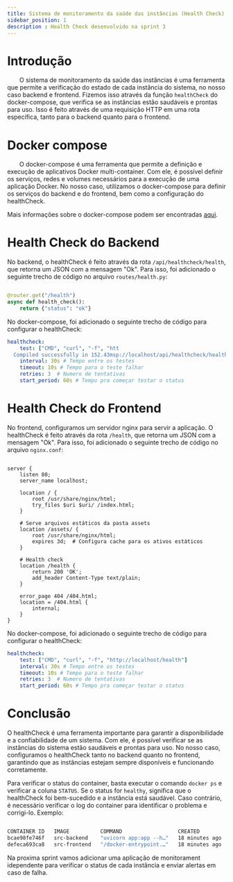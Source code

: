 ```yaml
---
title: Sistema de monitoramento da saúde das instâncias (Health Check)
sidebar_position: 1
description : Health Check desenvolvido na sprint 3
---
```


# Introdução

&emsp;&emsp;O sistema de monitoramento da saúde das instâncias é uma ferramenta que permite a verificação do estado de cada instância do sistema, no nosso caso backend e frontend. Fizemos isso através da função `healthCheck` do docker-compose, que verifica se as instâncias estão saudáveis e prontas para uso. Isso é feito através de uma requisição HTTP em uma rota específica, tanto para o backend quanto para o frontend.

# Docker compose

&emsp;&emsp;O docker-compose é uma ferramenta que permite a definição e execução de aplicativos Docker multi-container. Com ele, é possível definir os serviços, redes e volumes necessários para a execução de uma aplicação Docker. No nosso caso, utilizamos o docker-compose para definir os serviços do backend e do frontend, bem como a configuração do healthCheck.

Mais informações sobre o docker-compose podem ser encontradas [aqui](../Dockers/Docker.md).

# Health Check do Backend

No backend, o healthCheck é feito através da rota `/api/healthcheck/health`, que retorna um JSON com a mensagem "Ok". Para isso, foi adicionado o seguinte trecho de código no arquivo `routes/health.py`:

```python

@router.get("/health")
async def health_check():
    return {"status": "ok"}

```

No docker-compose, foi adicionado o seguinte trecho de código para configurar o healthCheck:

```yaml
healthcheck:
    test: ["CMD", "curl", "-f", "htt
  Compiled successfully in 152.43msp://localhost/api/healthcheck/health"]
    interval: 30s # Tempo entre os testes
    timeout: 10s # Tempo para o teste falhar
    retries: 3  # Numero de tentativas
    start_period: 60s # Tempo pra começar testar o status

```

# Health Check do Frontend

No frontend, configuramos um servidor nginx para servir a aplicação. O healthCheck é feito através da rota `/health`, que retorna um JSON com a mensagem "Ok". Para isso, foi adicionado o seguinte trecho de código no arquivo `nginx.conf`:

```nginx

server {
    listen 80;
    server_name localhost;

    location / {
        root /usr/share/nginx/html;
        try_files $uri $uri/ /index.html;
    }

    # Serve arquivos estáticos da pasta assets
    location /assets/ {
        root /usr/share/nginx/html;
        expires 3d;  # Configura cache para os ativos estáticos
    }

    # Health check
    location /health {
        return 200 'OK';
        add_header Content-Type text/plain;
    }

    error_page 404 /404.html;
    location = /404.html {
        internal;
    }
}

```

No docker-compose, foi adicionado o seguinte trecho de código para configurar o healthCheck:

```yaml
healthcheck:
    test: ["CMD", "curl", "-f", "http://localhost/health"]
    interval: 30s # Tempo entre os testes
    timeout: 10s # Tempo para o teste falhar
    retries: 3  # Numero de tentativas
    start_period: 60s # Tempo pra começar testar o status
```

# Conclusão

O healthCheck é uma ferramenta importante para garantir a disponibilidade e a confiabilidade de um sistema. Com ele, é possível verificar se as instâncias do sistema estão saudáveis e prontas para uso. No nosso caso, configuramos o healthCheck tanto no backend quanto no frontend, garantindo que as instâncias estejam sempre disponíveis e funcionando corretamente.

Para verificar o status do container, basta executar o comando `docker ps` e verificar a coluna `STATUS`. Se o status for `healthy`, significa que o healthCheck foi bem-sucedido e a instância está saudável. Caso contrário, é necessário verificar o log do container para identificar o problema e corrigi-lo. Exemplo:

```bash

CONTAINER ID   IMAGE          COMMAND                  CREATED          STATUS                    PORTS                                               NAMES
bcae98fe746f   src-backend    "uvicorn app:app --h…"   18 minutes ago   Up 18 minutes (healthy)   8000/tcp, 0.0.0.0:8000->80/tcp, [::]:8000->80/tcp   src-backend-1
defeca693ca8   src-frontend   "/docker-entrypoint.…"   18 minutes ago   Up 18 minutes (healthy)   88/tcp, 0.0.0.0:7000->80/tcp, [::]:7000->80/tcp     src-frontend-1

```

Na proxima sprint vamos adicionar uma aplicação de monitorament idependente para verificar o status de cada instância e enviar alertas em caso de falha.







